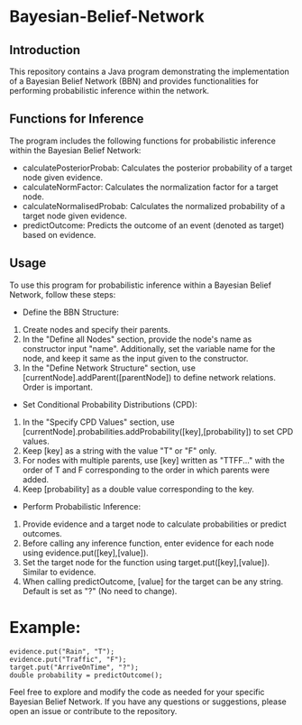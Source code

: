 # Bayesian-Belief-Network

## Introduction
This repository contains a Java program demonstrating the implementation of a Bayesian Belief Network (BBN) and provides functionalities for performing probabilistic inference within the network.

## Functions for Inference
The program includes the following functions for probabilistic inference within the Bayesian Belief Network:

- calculatePosteriorProbab: Calculates the posterior probability of a target node given evidence.
- calculateNormFactor: Calculates the normalization factor for a target node.
- calculateNormalisedProbab: Calculates the normalized probability of a target node given evidence.
- predictOutcome: Predicts the outcome of an event (denoted as target) based on evidence.

## Usage
To use this program for probabilistic inference within a Bayesian Belief Network, follow these steps:

- Define the BBN Structure:

1. Create nodes and specify their parents.
2. In the "Define all Nodes" section, provide the node's name as constructor input "name". Additionally, set the variable name for the node, and keep it same as the input given to the constructor.
3. In the "Define Network Structure" section, use [currentNode].addParent([parentNode]) to define network relations. Order is important.

- Set Conditional Probability Distributions (CPD):

1. In the "Specify CPD Values" section, use [currentNode].probabilities.addProbability([key],[probability]) to set CPD values.
2. Keep [key] as a string with the value "T" or "F" only.
3. For nodes with multiple parents, use [key] written as "TTFF..." with the order of T and F corresponding to the order in which parents were added.
4. Keep [probability] as a double value corresponding to the key.

- Perform Probabilistic Inference:

1. Provide evidence and a target node to calculate probabilities or predict outcomes.
2. Before calling any inference function, enter evidence for each node using evidence.put([key],[value]).
3. Set the target node for the function using target.put([key],[value]). Similar to evidence.
4. When calling predictOutcome, [value] for the target can be any string. Default is set as "?" (No need to change).


# Example:

```
evidence.put("Rain", "T");
evidence.put("Traffic", "F");
target.put("ArriveOnTime", "?");
double probability = predictOutcome();
```

Feel free to explore and modify the code as needed for your specific Bayesian Belief Network. 
If you have any questions or suggestions, please open an issue or contribute to the repository.
